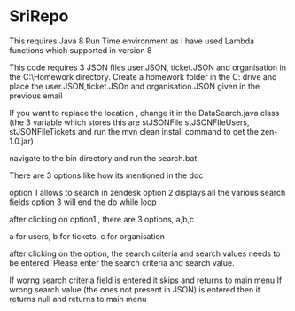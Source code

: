 # SriRepo
This requires Java 8 Run Time environment as I have used Lambda functions which supported in version 8

This code requires 3 JSON files user.JSON, ticket.JSON and organisation in the C:\Homework directory. Create a homework folder in the C: drive and place the user.JSON,ticket.JSOn and organisation.JSON given in the previous email

If you want to replace the location , change it in the DataSearch.java class (the 3 variable which stores this are stJSONFile stJSONFIleUsers, stJSONFileTickets and run the mvn clean install command to get the zen-1.0.jar)

navigate to the bin directory and run the search.bat

There are 3 options like how its mentioned in the doc

option 1 allows to search in zendesk
option 2 displays all the various search fields
option 3 will end the do while loop

after clicking on option1 , there are 3 options, a,b,c

a for users, b for tickets, c for organisation

after clicking on the option, the search criteria and search values needs to be entered. Please enter the search criteria and search value.

If worng search criteria field is entered it skips and returns to main menu
If wrong search value (the ones not present in JSON) is entered then it returns null and returns to main menu
